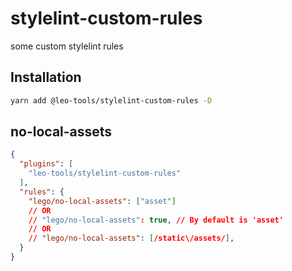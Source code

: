 # stylelint-custom-rules

some custom stylelint rules

## Installation

```bash
yarn add @leo-tools/stylelint-custom-rules -D
```

## no-local-assets

```json
{
  "plugins": [
    "leo-tools/stylelint-custom-rules"
  ],
  "rules": {
    "lego/no-local-assets": ["asset"]
    // OR
    // "lego/no-local-assets": true, // By default is 'asset' 
    // OR
    // "lego/no-local-assets": [/static\/assets/],
  }
}
```
